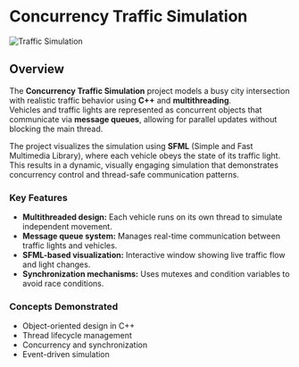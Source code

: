 # Concurrency Traffic Simulation

![Traffic Simulation](/traffic_simulation.gif)


## Overview
The **Concurrency Traffic Simulation** project models a busy city intersection with realistic traffic behavior using **C++** and **multithreading**.  
Vehicles and traffic lights are represented as concurrent objects that communicate via **message queues**, allowing for parallel updates without blocking the main thread.

The project visualizes the simulation using **SFML** (Simple and Fast Multimedia Library), where each vehicle obeys the state of its traffic light. This results in a dynamic, visually engaging simulation that demonstrates concurrency control and thread-safe communication patterns.

###  Key Features
- **Multithreaded design:** Each vehicle runs on its own thread to simulate independent movement.
- **Message queue system:** Manages real-time communication between traffic lights and vehicles.
- **SFML-based visualization:** Interactive window showing live traffic flow and light changes.
- **Synchronization mechanisms:** Uses mutexes and condition variables to avoid race conditions.

###  Concepts Demonstrated
- Object-oriented design in C++
- Thread lifecycle management
- Concurrency and synchronization
- Event-driven simulation


